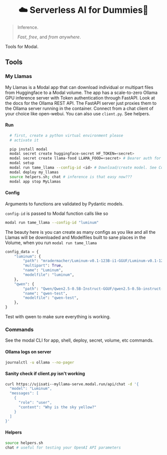 <h1><div align="center">☁️ Serverless AI for Dummies🦙</div></h1>

> Inference.
> 
> *Fast*, *free*, and *from anywhere*.

Tools for Modal.

## Tools

### My Llamas

My Llamas is a Modal app that can download individual or multipart files from Huggingface to a Modal volume. The app has a scale-to-zero Ollama GPU inference server with Token authentication through FastAPI. Look at the docs for the Ollama REST API. The FastAPI server just proxies them to the Ollama server running in the container. Connect from a chat client of your choice like open-webui. You can also use `client.py`. See helpers.

#### Run

```bash
  # first, create a python virtual environment please
  # activate it

  pip install modal
  modal secret create huggingface-secret HF_TOKEN=<secret>
  modal secret create llama-food LLAMA_FOOD=<secret> # Bearer auth for fastapi
  modal setup
  modal run tame_llama --config-id <id> # Download/create model. See Config section.
  modal deploy my_llamas
  source helpers.sh; chat # inference is that easy now???
  modal app stop MyLlamas
```

#### Config

Arguments to functions are validated by Pydantic models.

`config-id` is passed to Modal function calls like so

```bash
modal run tame_llama --config-id "luminum"
```

The beauty here is you can create as many configs as you like and all the Llamas will be downloaded and Modelfiles built to sane places in the Volume, when you run `modal run tame_llama`

```python
config_data = {
    "luminum": {
        "path": "mradermacher/Luminum-v0.1-123B-i1-GGUF/Luminum-v0.1-123B.i1-IQ3_XS.gguf",
        "multipart": True,
        "name": "Luminum",
        "modelfile": "luminum",
    },
    "qwen": {
        "path": "Qwen/Qwen2.5-0.5B-Instruct-GGUF/qwen2.5-0.5b-instruct-fp16.gguf",
        "name": "qwen-test",
        "modelfile": "qwen-test",
    },
}
```

Test with qwen to make sure everything is working.

### Commands

See the modal CLI for app, shell, deploy, secret, volume, etc commands.

#### Ollama logs on server

```bash
journalctl -u ollama --no-pager
```

#### Sanity check if client.py isn't working

```bash
curl https://ujisati--myllama-serve.modal.run/api/chat -d '{
  "model": "Luminum",
  "messages": [
    {
      "role": "user",
      "content": "Why is the sky yellow?"
    }
  ]
}'
```

#### Helpers

```bash
source helpers.sh
chat # useful for testing your OpenAI API parameters
```
